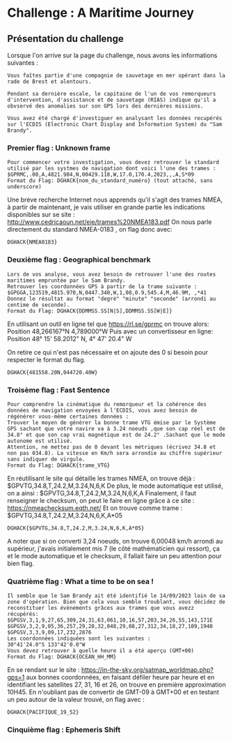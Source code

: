 # Challenge : A Maritime Journey

## Présentation du challenge

Lorsque l'on arrive sur la page du challenge, nous avons les informations suivantes :
```
Vous faîtes partie d'une compagnie de sauvetage en mer opérant dans la rade de Brest et alentours.

Pendant sa dernière escale, le capitaine de l'un de vos remorqueurs d'intervention, d'assistance et de sauvetage (RIAS) indique qu'il a obvservé des anomalies sur son GPS lors des dernières missions.

Vous avez été chargé d'investiguer en analysant les données recupérés sur l'ECDIS (Electronic Chart Display and Information System) du "Sam Brandy".
```

### Premier flag : Unknown frame

```
Pour commencer votre investigation, vous devez retrouver le standard utilisé par les systmes de navigation dont voici l'une des trames :
$GPRMC,.00,A,4821.984,N,00429.118,W,17.0,170.4,2023,,,A,S*09
Format du Flag: DGHACK{nom_du_standard_numéro} (tout attaché, sans underscore)
```

Une brève recherche Internet nous apprends qu'il s'agit des trames NMEA, à partir de maintenant, je vais utiliser en grande partie les indications disponibles sur se site : http://www.cedricaoun.net/eie/trames%20NMEA183.pdf
On nous parle directement du standard NMEA-0183 , on flag donc avec:
```
DGHACK{NMEA0183}
```

### Deuxième flag : Geographical benchmark

```
Lors de vos analyse, vous avez besoin de retrouver l'une des routes maritimes empruntée par le Sam Brandy.
Retrouver les coordonnées GPS à partir de la trame suivante :
$GPGGA,123519,4815.970,N,0447.340,W,1,08,0.9,545.4,M,46.9M, ,*41
Donnez le résultat au format "degré" "minute" "seconde" (arrondi au centime de seconde).
Format du Flag: DGHACK{DDMMSS.SS[N|S],DDMMSS.SS[W|E]}
```

En utilisant un outil en ligne tel que https://rl.se/gprmc on trouve alors: Position	48,266167°N 4,789000°W
Puis avec un convertisseur en ligne: Position 48° 15' 58.2012" N, 4° 47' 20.4" W

On retire ce qui n'est pas nécessaire et on ajoute des 0 si besoin pour respecter le format du flag.
```
DGHACK{481558.20N,044720.40W}
```

### Troisème flag : Fast Sentence

```
Pour comprendre la cinématique du remorqueur et la cohérence des données de navigation envoyées à l'ECDIS, vous avez besoin de régénérer vous-même certaines données :
Trouver le moyen de générer la bonne trame VTG émise par le Système GPS sachant que votre navire va à 3.24 noeuds ,que son cap réel est de 34.8° et que son cap vrai magnétique est de 24.2° .Sachant que le mode autonome est utilisé.
Attention, ne mettez pas de 0 devant les métriques (écrivez 34.8 et non pas 034.8). La vitesse en Km/h sera arrondie au chiffre supérieur sans indiquer de virgule.
Format du Flag: DGHACK{trame_VTG}
```

En réutilisant le site qui détaille les trames NMEA, on trouve déjà : $GPVTG,34.8,T,24.2,M,3.24,N,6,K
De plus, le mode automatique est utilisé, on a ainsi : $GPVTG,34.8,T,24.2,M,3.24,N,6,K,A
Finalement, il faut renseigner le checksum, on peut le faire en ligne grâce à ce site : https://nmeachecksum.eqth.net/
Et on trouve comme trame : $GPVTG,34.8,T,24.2,M,3.24,N,6,K,A*05

```
DGHACK{$GPVTG,34.8,T,24.2,M,3.24,N,6,K,A*05}
```

A noter que si on converti 3,24 noeuds, on trouve 6,00048 km/h arrondi au supérieur, j'avais initialement mis 7 (le côté mathématicien qui ressort), ça et le mode automatique et le checksum, il fallait faire un peu attention pour bien flag.

### Quatrième flag : What a time to be on sea !

```
Il semble que le Sam Brandy ait été identifié le 14/09/2023 loin de sa zone d'opération. Bien que cela vous semble troublant, vous décidez de reconstituer les évènements grâces aux trames que vous avezz récupérés:
$GPGSV,3,1,9,27,65,309,24,31,63,061,10,16,57,203,34,26,55,143,171E
$GPGSV,3,2,9,05,36,257,29,28,32,048,29,08,27,312,34,18,27,109,1940
$GPGSV,3,3,9,09,17,232,2876
Les coordonnées indiquées sont les suivantes :
30°41'24.0"S 133°42'0.0"W
Vous devez retrouver à quelle heure il a été aperçu (GMT+00)
Format du Flag: DGHACK{OCEAN_HH_MM}
```

En se rendant sur le site : https://in-the-sky.org/satmap_worldmap.php?gps=1 aux bonnes coordonnées, en faisant défiler heure par heure et en identifiant les satellites 27, 31, 16 et 26, on trouve en première approximation 10H45. En n'oubliant pas de convertir de GMT-09 à GMT+00 et en testant un peu autour de la valeur trouvé, on flag avec :

```
DGHACK{PACIFIQUE_19_52}
```

### Cinquième flag : Ephemeris Shift

